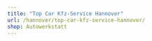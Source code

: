 ```yaml
---
title: "Top Car Kfz-Service Hannover"
url: /hannover/top-car-kfz-service-hannover/
shop: Autowerkstatt
---
```

